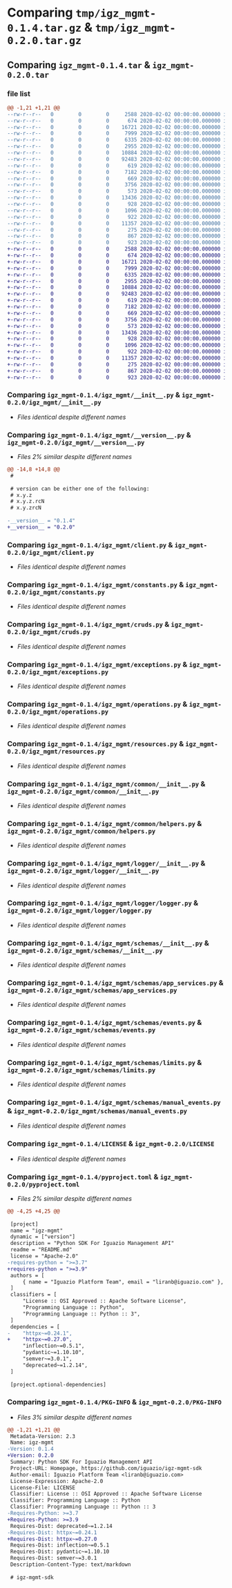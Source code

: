 # Comparing `tmp/igz_mgmt-0.1.4.tar.gz` & `tmp/igz_mgmt-0.2.0.tar.gz`

## Comparing `igz_mgmt-0.1.4.tar` & `igz_mgmt-0.2.0.tar`

### file list

```diff
@@ -1,21 +1,21 @@
--rw-r--r--   0        0        0     2588 2020-02-02 00:00:00.000000 igz_mgmt-0.1.4/igz_mgmt/__init__.py
--rw-r--r--   0        0        0      674 2020-02-02 00:00:00.000000 igz_mgmt-0.1.4/igz_mgmt/__version__.py
--rw-r--r--   0        0        0    16721 2020-02-02 00:00:00.000000 igz_mgmt-0.1.4/igz_mgmt/client.py
--rw-r--r--   0        0        0     7999 2020-02-02 00:00:00.000000 igz_mgmt-0.1.4/igz_mgmt/constants.py
--rw-r--r--   0        0        0     6335 2020-02-02 00:00:00.000000 igz_mgmt-0.1.4/igz_mgmt/cruds.py
--rw-r--r--   0        0        0     2955 2020-02-02 00:00:00.000000 igz_mgmt-0.1.4/igz_mgmt/exceptions.py
--rw-r--r--   0        0        0    10884 2020-02-02 00:00:00.000000 igz_mgmt-0.1.4/igz_mgmt/operations.py
--rw-r--r--   0        0        0    92483 2020-02-02 00:00:00.000000 igz_mgmt-0.1.4/igz_mgmt/resources.py
--rw-r--r--   0        0        0      619 2020-02-02 00:00:00.000000 igz_mgmt-0.1.4/igz_mgmt/common/__init__.py
--rw-r--r--   0        0        0     7182 2020-02-02 00:00:00.000000 igz_mgmt-0.1.4/igz_mgmt/common/helpers.py
--rw-r--r--   0        0        0      669 2020-02-02 00:00:00.000000 igz_mgmt-0.1.4/igz_mgmt/logger/__init__.py
--rw-r--r--   0        0        0     3756 2020-02-02 00:00:00.000000 igz_mgmt-0.1.4/igz_mgmt/logger/logger.py
--rw-r--r--   0        0        0      573 2020-02-02 00:00:00.000000 igz_mgmt-0.1.4/igz_mgmt/schemas/__init__.py
--rw-r--r--   0        0        0    13436 2020-02-02 00:00:00.000000 igz_mgmt-0.1.4/igz_mgmt/schemas/app_services.py
--rw-r--r--   0        0        0      928 2020-02-02 00:00:00.000000 igz_mgmt-0.1.4/igz_mgmt/schemas/events.py
--rw-r--r--   0        0        0     1096 2020-02-02 00:00:00.000000 igz_mgmt-0.1.4/igz_mgmt/schemas/limits.py
--rw-r--r--   0        0        0      922 2020-02-02 00:00:00.000000 igz_mgmt-0.1.4/igz_mgmt/schemas/manual_events.py
--rw-r--r--   0        0        0    11357 2020-02-02 00:00:00.000000 igz_mgmt-0.1.4/LICENSE
--rw-r--r--   0        0        0      275 2020-02-02 00:00:00.000000 igz_mgmt-0.1.4/README.md
--rw-r--r--   0        0        0      867 2020-02-02 00:00:00.000000 igz_mgmt-0.1.4/pyproject.toml
--rw-r--r--   0        0        0      923 2020-02-02 00:00:00.000000 igz_mgmt-0.1.4/PKG-INFO
+-rw-r--r--   0        0        0     2588 2020-02-02 00:00:00.000000 igz_mgmt-0.2.0/igz_mgmt/__init__.py
+-rw-r--r--   0        0        0      674 2020-02-02 00:00:00.000000 igz_mgmt-0.2.0/igz_mgmt/__version__.py
+-rw-r--r--   0        0        0    16721 2020-02-02 00:00:00.000000 igz_mgmt-0.2.0/igz_mgmt/client.py
+-rw-r--r--   0        0        0     7999 2020-02-02 00:00:00.000000 igz_mgmt-0.2.0/igz_mgmt/constants.py
+-rw-r--r--   0        0        0     6335 2020-02-02 00:00:00.000000 igz_mgmt-0.2.0/igz_mgmt/cruds.py
+-rw-r--r--   0        0        0     2955 2020-02-02 00:00:00.000000 igz_mgmt-0.2.0/igz_mgmt/exceptions.py
+-rw-r--r--   0        0        0    10884 2020-02-02 00:00:00.000000 igz_mgmt-0.2.0/igz_mgmt/operations.py
+-rw-r--r--   0        0        0    92483 2020-02-02 00:00:00.000000 igz_mgmt-0.2.0/igz_mgmt/resources.py
+-rw-r--r--   0        0        0      619 2020-02-02 00:00:00.000000 igz_mgmt-0.2.0/igz_mgmt/common/__init__.py
+-rw-r--r--   0        0        0     7182 2020-02-02 00:00:00.000000 igz_mgmt-0.2.0/igz_mgmt/common/helpers.py
+-rw-r--r--   0        0        0      669 2020-02-02 00:00:00.000000 igz_mgmt-0.2.0/igz_mgmt/logger/__init__.py
+-rw-r--r--   0        0        0     3756 2020-02-02 00:00:00.000000 igz_mgmt-0.2.0/igz_mgmt/logger/logger.py
+-rw-r--r--   0        0        0      573 2020-02-02 00:00:00.000000 igz_mgmt-0.2.0/igz_mgmt/schemas/__init__.py
+-rw-r--r--   0        0        0    13436 2020-02-02 00:00:00.000000 igz_mgmt-0.2.0/igz_mgmt/schemas/app_services.py
+-rw-r--r--   0        0        0      928 2020-02-02 00:00:00.000000 igz_mgmt-0.2.0/igz_mgmt/schemas/events.py
+-rw-r--r--   0        0        0     1096 2020-02-02 00:00:00.000000 igz_mgmt-0.2.0/igz_mgmt/schemas/limits.py
+-rw-r--r--   0        0        0      922 2020-02-02 00:00:00.000000 igz_mgmt-0.2.0/igz_mgmt/schemas/manual_events.py
+-rw-r--r--   0        0        0    11357 2020-02-02 00:00:00.000000 igz_mgmt-0.2.0/LICENSE
+-rw-r--r--   0        0        0      275 2020-02-02 00:00:00.000000 igz_mgmt-0.2.0/README.md
+-rw-r--r--   0        0        0      867 2020-02-02 00:00:00.000000 igz_mgmt-0.2.0/pyproject.toml
+-rw-r--r--   0        0        0      923 2020-02-02 00:00:00.000000 igz_mgmt-0.2.0/PKG-INFO
```

### Comparing `igz_mgmt-0.1.4/igz_mgmt/__init__.py` & `igz_mgmt-0.2.0/igz_mgmt/__init__.py`

 * *Files identical despite different names*

### Comparing `igz_mgmt-0.1.4/igz_mgmt/__version__.py` & `igz_mgmt-0.2.0/igz_mgmt/__version__.py`

 * *Files 2% similar despite different names*

```diff
@@ -14,8 +14,8 @@
 #
 
 # version can be either one of the following:
 # x.y.z
 # x.y.z.rcN
 # x.y.zrcN
 
-__version__ = "0.1.4"
+__version__ = "0.2.0"
```

### Comparing `igz_mgmt-0.1.4/igz_mgmt/client.py` & `igz_mgmt-0.2.0/igz_mgmt/client.py`

 * *Files identical despite different names*

### Comparing `igz_mgmt-0.1.4/igz_mgmt/constants.py` & `igz_mgmt-0.2.0/igz_mgmt/constants.py`

 * *Files identical despite different names*

### Comparing `igz_mgmt-0.1.4/igz_mgmt/cruds.py` & `igz_mgmt-0.2.0/igz_mgmt/cruds.py`

 * *Files identical despite different names*

### Comparing `igz_mgmt-0.1.4/igz_mgmt/exceptions.py` & `igz_mgmt-0.2.0/igz_mgmt/exceptions.py`

 * *Files identical despite different names*

### Comparing `igz_mgmt-0.1.4/igz_mgmt/operations.py` & `igz_mgmt-0.2.0/igz_mgmt/operations.py`

 * *Files identical despite different names*

### Comparing `igz_mgmt-0.1.4/igz_mgmt/resources.py` & `igz_mgmt-0.2.0/igz_mgmt/resources.py`

 * *Files identical despite different names*

### Comparing `igz_mgmt-0.1.4/igz_mgmt/common/__init__.py` & `igz_mgmt-0.2.0/igz_mgmt/common/__init__.py`

 * *Files identical despite different names*

### Comparing `igz_mgmt-0.1.4/igz_mgmt/common/helpers.py` & `igz_mgmt-0.2.0/igz_mgmt/common/helpers.py`

 * *Files identical despite different names*

### Comparing `igz_mgmt-0.1.4/igz_mgmt/logger/__init__.py` & `igz_mgmt-0.2.0/igz_mgmt/logger/__init__.py`

 * *Files identical despite different names*

### Comparing `igz_mgmt-0.1.4/igz_mgmt/logger/logger.py` & `igz_mgmt-0.2.0/igz_mgmt/logger/logger.py`

 * *Files identical despite different names*

### Comparing `igz_mgmt-0.1.4/igz_mgmt/schemas/__init__.py` & `igz_mgmt-0.2.0/igz_mgmt/schemas/__init__.py`

 * *Files identical despite different names*

### Comparing `igz_mgmt-0.1.4/igz_mgmt/schemas/app_services.py` & `igz_mgmt-0.2.0/igz_mgmt/schemas/app_services.py`

 * *Files identical despite different names*

### Comparing `igz_mgmt-0.1.4/igz_mgmt/schemas/events.py` & `igz_mgmt-0.2.0/igz_mgmt/schemas/events.py`

 * *Files identical despite different names*

### Comparing `igz_mgmt-0.1.4/igz_mgmt/schemas/limits.py` & `igz_mgmt-0.2.0/igz_mgmt/schemas/limits.py`

 * *Files identical despite different names*

### Comparing `igz_mgmt-0.1.4/igz_mgmt/schemas/manual_events.py` & `igz_mgmt-0.2.0/igz_mgmt/schemas/manual_events.py`

 * *Files identical despite different names*

### Comparing `igz_mgmt-0.1.4/LICENSE` & `igz_mgmt-0.2.0/LICENSE`

 * *Files identical despite different names*

### Comparing `igz_mgmt-0.1.4/pyproject.toml` & `igz_mgmt-0.2.0/pyproject.toml`

 * *Files 2% similar despite different names*

```diff
@@ -4,25 +4,25 @@
 
 [project]
 name = "igz-mgmt"
 dynamic = ["version"]
 description = "Python SDK For Iguazio Management API"
 readme = "README.md"
 license = "Apache-2.0"
-requires-python = ">=3.7"
+requires-python = ">=3.9"
 authors = [
     { name = "Iguazio Platform Team", email = "liranb@iguazio.com" },
 ]
 classifiers = [
     "License :: OSI Approved :: Apache Software License",
     "Programming Language :: Python",
     "Programming Language :: Python :: 3",
 ]
 dependencies = [
-    "httpx~=0.24.1",
+    "httpx~=0.27.0",
     "inflection~=0.5.1",
     "pydantic~=1.10.10",
     "semver~=3.0.1",
     "deprecated~=1.2.14",
 ]
 
 [project.optional-dependencies]
```

### Comparing `igz_mgmt-0.1.4/PKG-INFO` & `igz_mgmt-0.2.0/PKG-INFO`

 * *Files 3% similar despite different names*

```diff
@@ -1,21 +1,21 @@
 Metadata-Version: 2.3
 Name: igz-mgmt
-Version: 0.1.4
+Version: 0.2.0
 Summary: Python SDK For Iguazio Management API
 Project-URL: Homepage, https://github.com/iguazio/igz-mgmt-sdk
 Author-email: Iguazio Platform Team <liranb@iguazio.com>
 License-Expression: Apache-2.0
 License-File: LICENSE
 Classifier: License :: OSI Approved :: Apache Software License
 Classifier: Programming Language :: Python
 Classifier: Programming Language :: Python :: 3
-Requires-Python: >=3.7
+Requires-Python: >=3.9
 Requires-Dist: deprecated~=1.2.14
-Requires-Dist: httpx~=0.24.1
+Requires-Dist: httpx~=0.27.0
 Requires-Dist: inflection~=0.5.1
 Requires-Dist: pydantic~=1.10.10
 Requires-Dist: semver~=3.0.1
 Description-Content-Type: text/markdown
 
 # igz-mgmt-sdk
```

